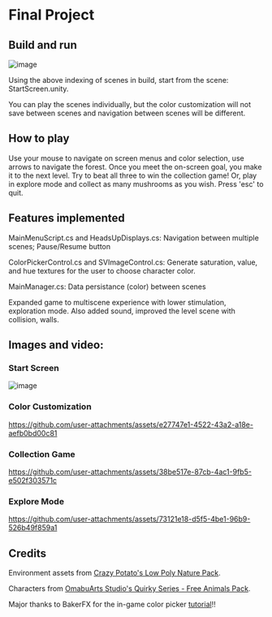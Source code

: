 # Final Project
## Build and run
![image](https://github.com/user-attachments/assets/7f6446f0-5fd8-472b-abc7-9382f40b7c91)


Using the above indexing of scenes in build, start from the scene: StartScreen.unity.

You can play the scenes individually, but the color customization will not save between scenes and navigation between scenes will be different.

## How to play
Use your mouse to navigate on screen menus and color selection, use arrows to navigate the forest. Once you meet the on-screen goal, you make it to the next level. Try to beat all three to win the collection game! Or, play in explore mode and collect as many mushrooms as you wish. Press 'esc' to quit. 

## Features implemented
MainMenuScript.cs and HeadsUpDisplays.cs: Navigation between multiple scenes; Pause/Resume button

ColorPickerControl.cs and SVImageControl.cs: Generate saturation, value, and hue textures for the user to choose character color.

MainManager.cs: Data persistance (color) between scenes

Expanded game to multiscene experience with lower stimulation, exploration mode. Also added sound, improved the level scene with collision, walls. 

## Images and video:
### Start Screen
![image](https://github.com/user-attachments/assets/77ff7a23-4fd0-4c46-8841-4123c6eb8e31)

### Color Customization
https://github.com/user-attachments/assets/e27747e1-4522-43a2-a18e-aefb0bd00c81

### Collection Game

https://github.com/user-attachments/assets/38be517e-87cb-4ac1-9fb5-e502f303571c

### Explore Mode

https://github.com/user-attachments/assets/73121e18-d5f5-4be1-96b9-526b49f859a1

## Credits
Environment assets from [Crazy Potato's Low Poly Nature Pack](https://crazy-potato-game-studio.itch.io/low-poly-nature-pack).

Characters from [OmabuArts Studio's Quirky Series - Free Animals Pack](https://www.omabuarts.com/product/quirky-series-free-animals/).

Major thanks to BakerFX for the in-game color picker [tutorial](https://www.youtube.com/watch?v=otDHGmncBQY)!!






